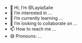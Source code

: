 - 👋 Hi, I’m @LaylaSalie
- 👀 I’m interested in ...
- 🌱 I’m currently learning ...
- 💞️ I’m looking to collaborate on ...
- 📫 How to reach me ...
- 😄 Pronouns: ...

<!---
LaylaSalie/LaylaSalie is a ✨ special ✨ repository because its `README.md` (this file) appears on your GitHub profile.
You can click the Preview link to take a look at your changes.
--->
